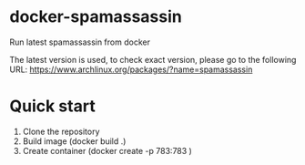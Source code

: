 # docker-spamassassin
Run latest spamassassin from docker

The latest version is used, to check exact version, please go to the following URL: https://www.archlinux.org/packages/?name=spamassassin

# Quick start
1. Clone the repository
2. Build image (docker build .)
3. Create container (docker create -p 783:783 <image-uuid>)


